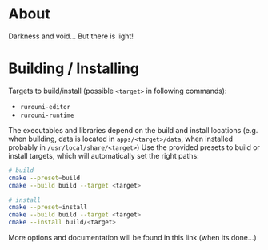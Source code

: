 # About
Darkness and void... But there is light!

# Building / Installing

Targets to build/install (possible `<target>` in following commands):
- `rurouni-editor`
- `rurouni-runtime`

The executables and libraries depend on the build and install locations
(e.g. when building, data is located in `apps/<target>/data`, when installed probably in `/usr/local/share/<target>`)
Use the provided presets to build or install targets, which will automatically
set the right paths:

```sh
# build
cmake --preset=build
cmake --build build --target <target>
```

```sh
# install
cmake --preset=install
cmake --build build --target <target>
cmake --install build/<target>
```

More options and documentation will be found in this link (when its done...)
